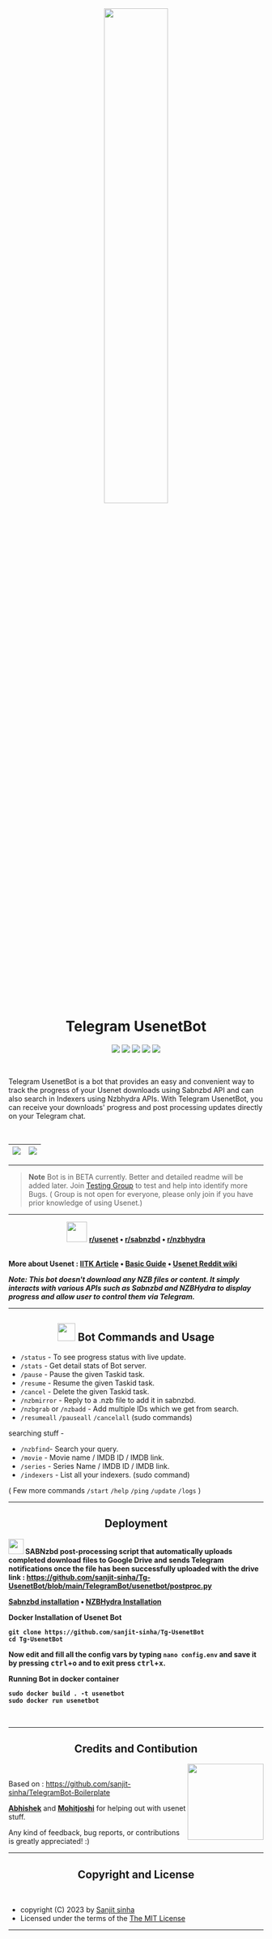 <div align="center">
<img src="https://te.legra.ph/file/eabcc7c6b84fa33ca6f22.png" align="center" style="width: 50%" />
</div>

<h1 align="center"> Telegram UsenetBot </h1>
<p align="center">
<img src="https://img.shields.io/github/stars/sanjit-sinha/Tg-UsenetBot">
<img src="https://img.shields.io/github/forks/sanjit-sinha/Tg-UsenetBot">
<img src="https://img.shields.io/github/repo-size/sanjit-sinha/Tg-UsenetBot">
<img src="https://img.shields.io/badge/License-MIT-green.svg">
<img src="https://www.repostatus.org/badges/latest/active.svg">
</p>
<br>

Telegram UsenetBot is a bot that provides an easy and convenient way to track the progress of your Usenet downloads using Sabnzbd API and can also search in Indexers using Nzbhydra APIs. With Telegram UsenetBot, you can receive your downloads' progress and post processing updates  directly on your Telegram chat. 

<br>

| ![](https://te.legra.ph/file/5b001d5e030e35b2fb637.png) | ![](https://te.legra.ph/file/383068b3409d164167591.png)|
|--------------------------------------------------------|--------------------------------------------------------|

_____

> **Note** Bot is in BETA currently. Better and detailed readme will be added later.
> Join [Testing Group](https://t.me/+auLVb3tIJp8yOTU1) to test and help into identify more Bugs.
> ( Group is not open for everyone, please only join if you have prior knowledge of using Usenet.)

_____

<div align="center">
<img src="https://graph.org/file/e00d2950b79aa9ea994ac.png" width="40"> <b><a href="https://www.reddit.com/r/usenet">r/usenet<a> • <a href="https://www.reddit.com/r/sabnzbd">r/sabnzbd</a> • <a href="https://www.reddit.com/r/nzbhydra/">r/nzbhydra</a></b>
</div>
<br>
 
**More about Usenet : [IITK Article](http://www.iitk.ac.in/LDP/HOWTO/Usenet-News-HOWTO/x27.html) • [Basic Guide](https://graph.org/EVERYTHING-YOU-NEED-TO-KNOW-ABOUT-USENET-09-04) • [Usenet Reddit wiki](https://www.reddit.com/r/usenet/wiki/index/)**

***Note: This bot doesn't download any NZB files or content. It simply interacts with various APIs such as Sabnzbd and NZBHydra to display progress and allow user to control them via Telegram.***

____

<div align="center">
<h2><img src="https://graph.org/file/3ad54286db72e4ad3a7da.png" width="35"><b> Bot Commands and Usage</b></h2>
</div>

- `/status` - To see progress status with live update.
- `/stats` - Get  detail stats of Bot server.
- `/pause` - Pause the given Taskid task.
- `/resume` - Resume the given Taskid task.
- `/cancel` - Delete the given Taskid task.
- `/nzbmirror` - Reply to a .nzb file to add it in sabnzbd.
- `/nzbgrab` or `/nzbadd` - Add multiple IDs which we get from search.
- `/resumeall` `/pauseall` `/cancelall` (sudo commands)

searching stuff -

- `/nzbfind`- Search your query.
- `/movie` - Movie name / IMDB ID / IMDB link.
- `/series` - Series Name / IMDB ID / IMDB link.
- `/indexers` - List all your indexers. (sudo command)

 ( Few more commands `/start` `/help` `/ping` `/update` `/logs` )
 
 _____
 
<div align="center">
<h2><b>Deployment</b></h2>
</div>

 
<b><img src="https://graph.org/file/b077fae73ac7b1e487069.png" width="30"> SABNzbd post-processing script that automatically uploads completed download files to Google Drive and sends Telegram notifications once the file has been successfully uploaded with the drive link : https://github.com/sanjit-sinha/Tg-UsenetBot/blob/main/TelegramBot/usenetbot/postproc.py
 
**[Sabnzbd installation](https://sabnzbd.org/wiki/installation/install-ubuntu-repo) • [NZBHydra Installation](https://hotio.dev/containers/nzbhydra2/)**
<br>
 
Docker Installation of Usenet Bot

```
git clone https://github.com/sanjit-sinha/Tg-UsenetBot
cd Tg-UsenetBot
```

Now edit and fill all the config vars by typing `nano config.env` and save it by pressing <kbd>ctrl</kbd>+<kbd>o</kbd> and to exit press <kbd>ctrl</kbd>+<kbd>x</kbd>.

Running Bot in docker container 
```
sudo docker build . -t usenetbot 
sudo docker run usenetbot 
```
</b>
<br>

-----
 
<h2 align="center"><b>Credits and Contibution</b></h2>
<img src="https://telegra.ph/file/b26313d73e4d05de84a85.png" align="right" width="150">

<br>

Based on : https://github.com/sanjit-sinha/TelegramBot-Boilerplate

<a href="https://t.me/abhieshekk"><strong>Abhishek</strong></a> and <a href="https://t.me/Mohitjoshi155"><strong>Mohitjoshi</strong></a> for helping out with usenet stuff.
 
Any kind of feedback, bug reports, or contributions is greatly appreciated! :)
 
------


<h2 align="center"><b>Copyright and License</b></h2>
</div>
<br>
  
* copyright (C) 2023 by [Sanjit sinha](https://github.com/sanjit-sinha)
* Licensed under the terms of the [The MIT License](https://github.com/sanjit-sinha/Telegram-Bot-Boilerplate/blob/main/LICENSE)

-------
